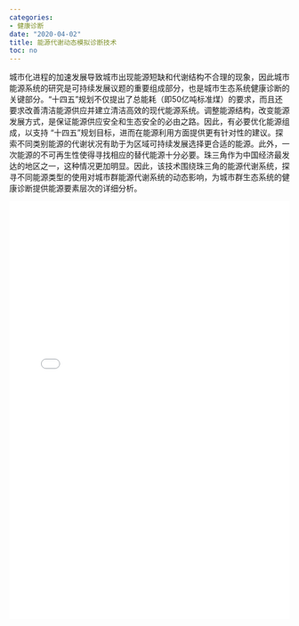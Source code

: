 ```yaml
---
categories:
- 健康诊断
date: "2020-04-02"
title: 能源代谢动态模拟诊断技术
toc: no
---
```


城市化进程的加速发展导致城市出现能源短缺和代谢结构不合理的现象，因此城市能源系统的研究是可持续发展议题的重要组成部分，也是城市生态系统健康诊断的关键部分。“十四五”规划不仅提出了总能耗（即50亿吨标准煤）的要求，而且还要求改善清洁能源供应并建立清洁高效的现代能源系统。调整能源结构，改变能源发展方式，是保证能源供应安全和生态安全的必由之路。因此，有必要优化能源组成，以支持 “十四五”规划目标，进而在能源利用方面提供更有针对性的建议。探索不同类别能源的代谢状况有助于为区域可持续发展选择更合适的能源。此外，一次能源的不可再生性使得寻找相应的替代能源十分必要。珠三角作为中国经济最发达的地区之一，这种情况更加明显。因此，该技术围绕珠三角的能源代谢系统，探寻不同能源类型的使用对城市群能源代谢系统的动态影响，为城市群生态系统的健康诊断提供能源要素层次的详细分析。

<embed src="/post/diagnose/2.2.1能源代谢动态模拟诊断技术.pdf#toolbar=0" type="application/pdf" width="100%" height=750>

